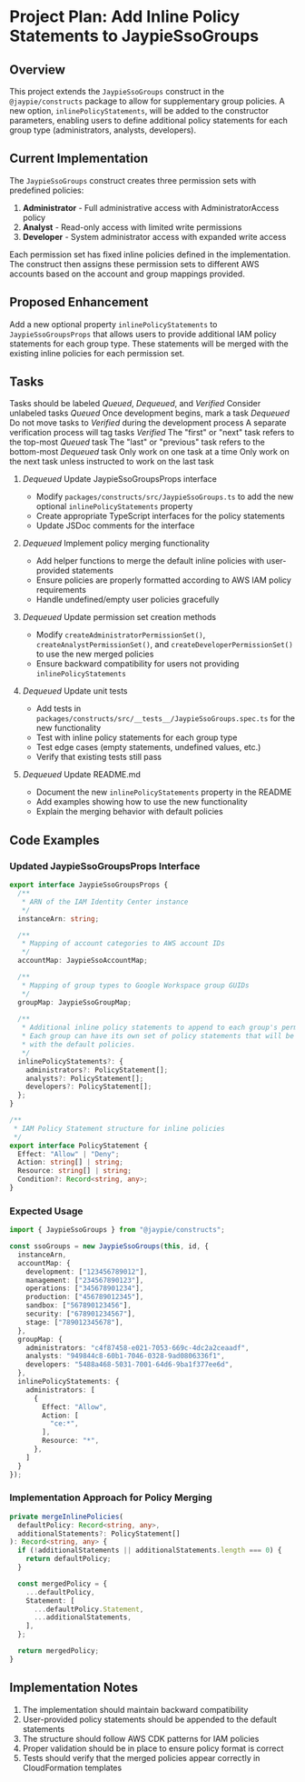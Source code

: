# Project Plan: Add Inline Policy Statements to JaypieSsoGroups

## Overview

This project extends the `JaypieSsoGroups` construct in the `@jaypie/constructs` package to allow for supplementary group policies. A new option, `inlinePolicyStatements`, will be added to the constructor parameters, enabling users to define additional policy statements for each group type (administrators, analysts, developers).

## Current Implementation

The `JaypieSsoGroups` construct creates three permission sets with predefined policies:
1. **Administrator** - Full administrative access with AdministratorAccess policy
2. **Analyst** - Read-only access with limited write permissions
3. **Developer** - System administrator access with expanded write access

Each permission set has fixed inline policies defined in the implementation. The construct then assigns these permission sets to different AWS accounts based on the account and group mappings provided.

## Proposed Enhancement

Add a new optional property `inlinePolicyStatements` to `JaypieSsoGroupsProps` that allows users to provide additional IAM policy statements for each group type. These statements will be merged with the existing inline policies for each permission set.

## Tasks

Tasks should be labeled _Queued_, _Dequeued_, and _Verified_
Consider unlabeled tasks _Queued_
Once development begins, mark a task _Dequeued_
Do not move tasks to _Verified_ during the development process
A separate verification process will tag tasks _Verified_
The "first" or "next" task refers to the top-most _Queued_ task
The "last" or "previous" task refers to the bottom-most _Dequeued_ task
Only work on one task at a time
Only work on the next task unless instructed to work on the last task

1. _Dequeued_ Update JaypieSsoGroupsProps interface
   - Modify `packages/constructs/src/JaypieSsoGroups.ts` to add the new optional `inlinePolicyStatements` property
   - Create appropriate TypeScript interfaces for the policy statements
   - Update JSDoc comments for the interface

2. _Dequeued_ Implement policy merging functionality
   - Add helper functions to merge the default inline policies with user-provided statements
   - Ensure policies are properly formatted according to AWS IAM policy requirements
   - Handle undefined/empty user policies gracefully

3. _Dequeued_ Update permission set creation methods
   - Modify `createAdministratorPermissionSet()`, `createAnalystPermissionSet()`, and `createDeveloperPermissionSet()` to use the new merged policies
   - Ensure backward compatibility for users not providing `inlinePolicyStatements`

4. _Dequeued_ Update unit tests
   - Add tests in `packages/constructs/src/__tests__/JaypieSsoGroups.spec.ts` for the new functionality
   - Test with inline policy statements for each group type
   - Test edge cases (empty statements, undefined values, etc.)
   - Verify that existing tests still pass

5. _Dequeued_ Update README.md
   - Document the new `inlinePolicyStatements` property in the README
   - Add examples showing how to use the new functionality
   - Explain the merging behavior with default policies

## Code Examples

### Updated JaypieSsoGroupsProps Interface

```typescript
export interface JaypieSsoGroupsProps {
  /**
   * ARN of the IAM Identity Center instance
   */
  instanceArn: string;

  /**
   * Mapping of account categories to AWS account IDs
   */
  accountMap: JaypieSsoAccountMap;

  /**
   * Mapping of group types to Google Workspace group GUIDs
   */
  groupMap: JaypieSsoGroupMap;
  
  /**
   * Additional inline policy statements to append to each group's permission set
   * Each group can have its own set of policy statements that will be merged
   * with the default policies.
   */
  inlinePolicyStatements?: {
    administrators?: PolicyStatement[];
    analysts?: PolicyStatement[];
    developers?: PolicyStatement[];
  };
}

/**
 * IAM Policy Statement structure for inline policies
 */
export interface PolicyStatement {
  Effect: "Allow" | "Deny";
  Action: string[] | string;
  Resource: string[] | string;
  Condition?: Record<string, any>;
}
```

### Expected Usage

```typescript
import { JaypieSsoGroups } from "@jaypie/constructs";

const ssoGroups = new JaypieSsoGroups(this, id, {
  instanceArn,
  accountMap: {
    development: ["123456789012"],
    management: ["234567890123"],
    operations: ["345678901234"],
    production: ["456789012345"],
    sandbox: ["567890123456"],
    security: ["678901234567"],
    stage: ["789012345678"],
  },
  groupMap: {
    administrators: "c4f87458-e021-7053-669c-4dc2a2ceaadf",
    analysts: "949844c8-60b1-7046-0328-9ad0806336f1",
    developers: "5488a468-5031-7001-64d6-9ba1f377ee6d",
  },
  inlinePolicyStatements: {
    administrators: [
      {
        Effect: "Allow",
        Action: [
          "ce:*",
        ],
        Resource: "*",
      },
    ]
  }
});
```

### Implementation Approach for Policy Merging

```typescript
private mergeInlinePolicies(
  defaultPolicy: Record<string, any>,
  additionalStatements?: PolicyStatement[]
): Record<string, any> {
  if (!additionalStatements || additionalStatements.length === 0) {
    return defaultPolicy;
  }

  const mergedPolicy = {
    ...defaultPolicy,
    Statement: [
      ...defaultPolicy.Statement,
      ...additionalStatements,
    ],
  };

  return mergedPolicy;
}
```

## Implementation Notes

1. The implementation should maintain backward compatibility
2. User-provided policy statements should be appended to the default statements
3. The structure should follow AWS CDK patterns for IAM policies
4. Proper validation should be in place to ensure policy format is correct
5. Tests should verify that the merged policies appear correctly in CloudFormation templates